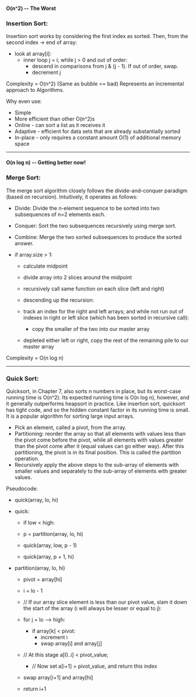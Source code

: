 #### O(n^2) -- The Worst
### Insertion Sort:

Insertion sort works by considering the first index as sorted. Then, from the second index -> end of array:

+ look at array[i]:
	+ inner loop j = i; while j > 0 and out of order:
		+ descend in comparisons from j & (j - 1). If out of order, swap.
		+ decrement j

Complexity = O(n^2) (Same as bubble == bad)
Represents an incremental approach to Algorithms.

Why even use:

+ Simple
+ More efficient than other O(n^2)s
+ Online - can sort a list as it receives it
+ Adaptive - efficient for data sets that are already substantially sorted
+ In-place - only requires a constant amount O(1) of additional memory space

- - -

#### O(n log n) -- Getting better now!
### Merge Sort:

The merge sort algorithm closely follows the divide-and-conquer paradigm (based on recursion). Intuitively, it operates as follows:

+ Divide: Divide the n-element sequence to be sorted into two subsequences of n=2 elements each.
+ Conquer: Sort the two subsequences recursively using merge sort.
+ Combine: Merge the two sorted subsequences to produce the sorted answer.

+ if array.size > 1:
	+ calculate midpoint
	+ divide array into 2 slices around the midpoint
	+ recursively call same function on each slice (left and right)
	
	+ descending up the recursion:
	+ track an index for the right and left arrays; and while not run out of indexes in right or left slice (which has been sorted in recursive call):
		+ copy the smaller of the two into our master array
	+ depleted either left or right, copy the rest of the remaining pile to our master array

Complexity = O(n log n)

- - -

### Quick Sort:

Quicksort, in Chapter 7, also sorts n numbers in place, but its worst-case running time is O(n^2). Its expected running time is O(n log n), however, and it generally outperforms heapsort in practice. Like insertion sort, quicksort has tight code, and so the hidden constant factor in its running time is small. It is a popular algorithm for sorting large input arrays.

+ Pick an element, called a pivot, from the array.
+ Partitioning: reorder the array so that all elements with values less than the pivot come before the pivot, while all elements with values greater than the pivot come after it (equal values can go either way). After this partitioning, the pivot is in its final position. This is called the partition operation.
+ Recursively apply the above steps to the sub-array of elements with smaller values and separately to the sub-array of elements with greater values.

Pseudocode:

+ quick(array, lo, hi)
+ quick:
	+ if low < high:

	+ p = partition(array, lo, hi)
	+ quick(array, low, p - 1)
	+ quick(array, p + 1, hi)

+ partition(array, lo, hi)

	+ pivot = array[hi]
	+ i = lo - 1

	+ // If our array slice element is less than our pivot value, slam it down the start of the array (i will always be lesser or equal to j):
	+ for j = lo --> high:
		+ if array[k] < pivot:
			+ increment i
			+ swap array[i] and array[j]

	+ // At this stage a[0..i] < pivot_value;
        + // Now set a[i+1] = pivot_value, and return this index
	+ swap array[i+1] and array[hi]
	+ return i+1
